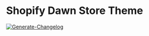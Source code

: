 # Shopify Dawn Store Theme

<!-- Badges:Start -->

[![Generate-Changelog](https://github.com/jimbrig/shopify-dawn-theme/actions/workflows/changelog.yml/badge.svg)](https://github.com/jimbrig/shopify-dawn-theme/actions/workflows/changelog.yml)

<!-- Badges:End -->
